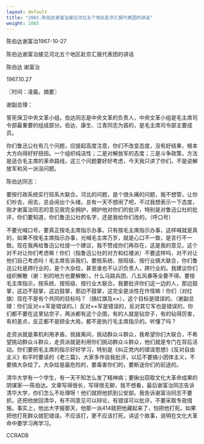 ```yaml
---
layout: default
title: "2865.陈伯达谢富治接见河北五个地区赴京汇报代表团的讲话"
weight: 2865
---
```


陈伯达谢富治1967-10-27

陈伯达谢富治接见河北五个地区赴京汇报代表团的讲话

陈伯达 谢富治

1967.10.27

〖时间：凌晨。摘要〗

谢副总理：

誓死保卫中央文革小组。伯达同志是中央文革的负责人，中央文革小组是毛主席司令部最重要的组成部分。伯达、康生、江青同志为首的，是毛主席司令部主要成员。

你们鲁迅公社有几个问题，应提起高度注意，你们不改变态度，没有好结果，根本大方向得好好扭扭。一个组织纯洁性；二是对解放军的态度；三是斗争政策，方法是适合毛主席的革命路线，这三个问题要好好考虑，今天我只讲了你们，不是说解放军和另一派没问题。

陈伯达同志：

要按行政系统实行班系大联合。河北的问题，是个很头痛的问题，我不想管，让你们吵去，闹去，总会闹出个头绪，总有一天不想闹了吧，不过我想表示一下态度，刚才谢富治同志的意见我完全拥护，拥护他对你们的批评，特别是对鲁迅公社的批评，你们要知道，你们鲁迅公社的名字，还是我给你们改的。（呼口号）

不要光喊口号，要真正按毛主席指示办事，只有按毛主席指示办事，这样喊就是真的，如果不按毛主席指示办事，光喊毛主席万岁，就是心口不一致，是言行不一致。现在我再给鲁迅公社提一个建议，我不赞成你们再存在，这是我的意见，这个对不对让你们考虑嘛！你们（指鲁迅公社的对方和红楼派）不要这样吗，对不对让他们自己考虑吗！毛主席告诉我们，要按系统、按班级、按行业搞大联合，你们鲁迅公社是跨行业的，是个大杂烩，甚至谁也不认识负责人，跨行业的。我建议你们组织解散（谢：别的地方也要解散）。什么马路兵团、八五风暴等全要不得。要按毛主席指示，按系统、按班级、按行业大联合。我要批评你们这一边的人，那边鼓掌，这边不鼓掌，这边鼓掌，那边不鼓掌，这完全是派性在作怪嘛！你们（对红旗）现在不是有个共同的目标吗？（搞红旗及××），这个目标是错误的。（谢副总理：你们反对××军是错误的。）反对××军是错误的，反对其它军也是错误的，你们都不要在这里钻空子，两派都有这个企图，有的人就是钻空子，有的钻得厉害，有的差点，反正都不是顾全大局，都不是执行毛主席指示的。听懂了吗？

走资派就是乘机利用矛盾，挑拨离间，挑动群众斗群众，我希望你们大联合，不希望挑动群众斗群众，走资派就是利用你们挑动群众斗群众，他们就是专门在背后活动。你们要把毛主席的指示好好学习，特别是《纠正党内的错误思想》《反对自由主义》和平时要读的《老三篇》，大家多作自我批评，以后不要搞小团体主义，不要搞大杂烩了。大杂烩是最危险的，要毒害你们的，要断送你们的前途的。

清华大学有一个学生，有一天不知怎么发了精神病；要揪出窃取文化大革命成果的阴谋家──陈伯达。文章写得很长，写得很无聊，我不想看，最后谢富治同志告诉清华大学，你们怎么不处理呀！他们就把他抓到公安部。我告诉谢富治同志不要抓，还把他放回清华，有不同意见可以辩论，有错误可以批评，不要采取专政措施。事实上，他出大字报那天，他那一派414就把他藏起来了，怕把他打死。如果把他打死群众就犯错误。不应该打，更不应该打死。讲这个故事，说明在文化大革命中要学习再学习。

CCRADB

